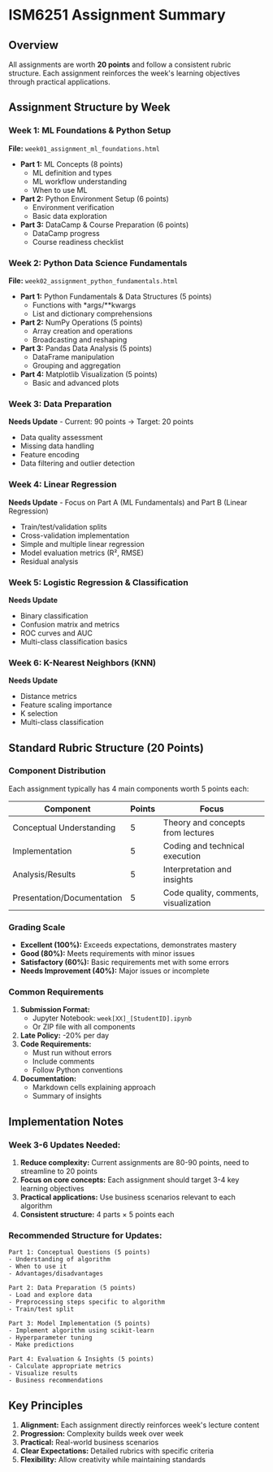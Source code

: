 # ISM6251 Assignment Summary

## Overview
All assignments are worth **20 points** and follow a consistent rubric structure. Each assignment reinforces the week's learning objectives through practical applications.

## Assignment Structure by Week

### Week 1: ML Foundations & Python Setup
**File:** `week01_assignment_ml_foundations.html`
- **Part 1:** ML Concepts (8 points)
  - ML definition and types
  - ML workflow understanding
  - When to use ML
- **Part 2:** Python Environment Setup (6 points)
  - Environment verification
  - Basic data exploration
- **Part 3:** DataCamp & Course Preparation (6 points)
  - DataCamp progress
  - Course readiness checklist

### Week 2: Python Data Science Fundamentals
**File:** `week02_assignment_python_fundamentals.html`
- **Part 1:** Python Fundamentals & Data Structures (5 points)
  - Functions with *args/**kwargs
  - List and dictionary comprehensions
- **Part 2:** NumPy Operations (5 points)
  - Array creation and operations
  - Broadcasting and reshaping
- **Part 3:** Pandas Data Analysis (5 points)
  - DataFrame manipulation
  - Grouping and aggregation
- **Part 4:** Matplotlib Visualization (5 points)
  - Basic and advanced plots

### Week 3: Data Preparation
**Needs Update** - Current: 90 points → Target: 20 points
- Data quality assessment
- Missing data handling
- Feature encoding
- Data filtering and outlier detection

### Week 4: Linear Regression
**Needs Update** - Focus on Part A (ML Fundamentals) and Part B (Linear Regression)
- Train/test/validation splits
- Cross-validation implementation
- Simple and multiple linear regression
- Model evaluation metrics (R², RMSE)
- Residual analysis

### Week 5: Logistic Regression & Classification
**Needs Update**
- Binary classification
- Confusion matrix and metrics
- ROC curves and AUC
- Multi-class classification basics

### Week 6: K-Nearest Neighbors (KNN)
**Needs Update**
- Distance metrics
- Feature scaling importance
- K selection
- Multi-class classification

## Standard Rubric Structure (20 Points)

### Component Distribution
Each assignment typically has 4 main components worth 5 points each:

| Component | Points | Focus |
|-----------|--------|-------|
| Conceptual Understanding | 5 | Theory and concepts from lectures |
| Implementation | 5 | Coding and technical execution |
| Analysis/Results | 5 | Interpretation and insights |
| Presentation/Documentation | 5 | Code quality, comments, visualization |

### Grading Scale
- **Excellent (100%):** Exceeds expectations, demonstrates mastery
- **Good (80%):** Meets requirements with minor issues
- **Satisfactory (60%):** Basic requirements met with some errors
- **Needs Improvement (40%):** Major issues or incomplete

### Common Requirements
1. **Submission Format:** 
   - Jupyter Notebook: `week[XX]_[StudentID].ipynb`
   - Or ZIP file with all components
2. **Late Policy:** -20% per day
3. **Code Requirements:**
   - Must run without errors
   - Include comments
   - Follow Python conventions
4. **Documentation:**
   - Markdown cells explaining approach
   - Summary of insights

## Implementation Notes

### Week 3-6 Updates Needed:
1. **Reduce complexity:** Current assignments are 80-90 points, need to streamline to 20 points
2. **Focus on core concepts:** Each assignment should target 3-4 key learning objectives
3. **Practical applications:** Use business scenarios relevant to each algorithm
4. **Consistent structure:** 4 parts × 5 points each

### Recommended Structure for Updates:
```
Part 1: Conceptual Questions (5 points)
- Understanding of algorithm
- When to use it
- Advantages/disadvantages

Part 2: Data Preparation (5 points)
- Load and explore data
- Preprocessing steps specific to algorithm
- Train/test split

Part 3: Model Implementation (5 points)
- Implement algorithm using scikit-learn
- Hyperparameter tuning
- Make predictions

Part 4: Evaluation & Insights (5 points)
- Calculate appropriate metrics
- Visualize results
- Business recommendations
```

## Key Principles
1. **Alignment:** Each assignment directly reinforces week's lecture content
2. **Progression:** Complexity builds week over week
3. **Practical:** Real-world business scenarios
4. **Clear Expectations:** Detailed rubrics with specific criteria
5. **Flexibility:** Allow creativity while maintaining standards